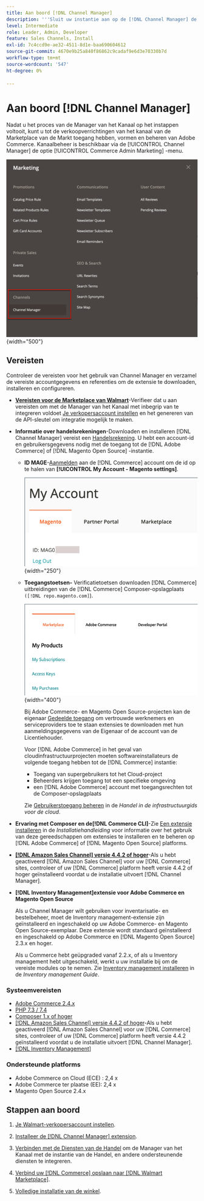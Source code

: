 ```yaml
---
title: Aan boord [!DNL Channel Manager]
description: '''Sluit uw instantie aan op de [!DNL Channel Manager] de dienst door een paar onboarding stappen te voltooien."'
level: Intermediate
role: Leader, Admin, Developer
feature: Sales Channels, Install
exl-id: 7c4ccd9e-ae32-4511-8d1e-baa690604612
source-git-commit: 4670e9b25a840f86862c9cadaf9e6d3e70330b7d
workflow-type: tm+mt
source-wordcount: '547'
ht-degree: 0%

---
```



# Aan boord [!DNL Channel Manager]

Nadat u het proces van de Manager van het Kanaal op het instappen voltooit, kunt u tot de verkoopverrichtingen van het kanaal van de Marketplace van de Markt toegang hebben, vormen en beheren van Adobe Commerce. Kanaalbeheer is beschikbaar via de [!UICONTROL Channel Manager] de optie [!UICONTROL Commerce Admin Marketing] -menu.

![[!DNL Channel Manager] optie in de beheerweergave](assets/channel-manager-admin-view.png){width="500"}

## Vereisten

Controleer de vereisten voor het gebruik van Channel Manager en verzamel de vereiste accountgegevens en referenties om de extensie te downloaden, installeren en configureren.

- **[Vereisten voor de Marketplace van Walmart](walmart-requirements.md)**-Verifieer dat u aan vereisten om met de Manager van het Kanaal met inbegrip van te integreren voldoet [Je verkopersaccount instellen](https://sellerhelp.walmart.com/seller/s/guide?article=000008219) en het genereren van de API-sleutel om integratie mogelijk te maken.

- **Informatie over handelsrekeningen**-Downloaden en installeren [!DNL Channel Manager] vereist een [Handelsrekening](https://experienceleague.adobe.com/docs/commerce-admin/start/commerce-account/commerce-account-create.html). U hebt een account-id en gebruikersgegevens nodig met de toegang tot de [!DNL Adobe Commerce] of [!DNL Magento Open Source] -instantie.

   - **ID MAGE**-[Aanmelden](https://account.magento.com/customer/account/login/) aan de [!DNL Commerce] account om de id op te halen van **[!UICONTROL My Account - Magento settings]**.

     ![[!DNL MAGEID] op [!DNL Commerce] accountinstellingen](assets/mageid-my-commerce-account.png){width="250"}

   - **Toegangstoetsen-** Verificatietoetsen downloaden [!DNL Commerce] uitbreidingen van de [!DNL Commerce] Composer-opslagplaats `([!DNL repo.magento.com]`).

     ![[!UICONTROL Commerce Marketplace access keys]](assets/commerce-marketplace-access-keys.png){width="400"}

     Bij Adobe Commerce- en Magento Open Source-projecten kan de eigenaar [Gedeelde toegang](https://experienceleague.adobe.com/docs/commerce-admin/start/commerce-account/commerce-account-share.html) om vertrouwde werknemers en serviceproviders toe te staan extensies te downloaden met hun aanmeldingsgegevens van de Eigenaar of de account van de Licentiehouder.

     Voor [!DNL Adobe Commerce] in het geval van cloudinfrastructuurprojecten moeten softwareinstallateurs de volgende toegang hebben tot de [!DNL Commerce] instantie:

      - Toegang van supergebruikers tot het Cloud-project
      - Beheerders krijgen toegang tot een specifieke omgeving
      - een [!DNL Adobe Commerce] account met toegangsrechten tot de Composer-opslagplaats

     Zie [Gebruikerstoegang beheren](https://experienceleague.adobe.com/docs/commerce-cloud-service/user-guide/project/user-access.html) in de *Handel in de infrastructuurgids voor de cloud*.

- **Ervaring met Composer en de[!DNL Commerce CLI]**-Zie [Een extensie installeren](https://experienceleague.adobe.com/docs/commerce-operations/installation-guide/tutorials/extensions.html) in de *Installatiehandleiding* voor informatie over het gebruik van deze gereedschappen om extensies te installeren en te beheren op [!DNL Adobe Commerce] of [!DNL Magento Open Source] platforms.

- **[[!DNL Amazon Sales Channel] versie 4.4.2 of hoger](https://experienceleague.adobe.com/docs/commerce-channels/amazon/release-notes.html)**-Als u hebt geactiveerd [!DNL Amazon Sales Channel] voor uw [!DNL Commerce] sites, controleer of uw [!DNL Commerce] platform heeft versie 4.4.2 of hoger geïnstalleerd voordat u de installatie uitvoert [!DNL Channel Manager].

- **[!DNL Inventory Management]extensie voor Adobe Commerce en Magento Open Source**

  Als u Channel Manager wilt gebruiken voor inventarisatie- en bestelbeheer, moet de Inventory management-extensie zijn geïnstalleerd en ingeschakeld op uw Adobe Commerce- en Magento Open Source-exemplaar. Deze extensie wordt standaard geïnstalleerd en ingeschakeld op Adobe Commerce en [!DNL Magento Open Source] 2.3.x en hoger.

  Als u Commerce hebt geüpgraded vanaf 2.2.x, of als u Inventory management hebt uitgeschakeld, werkt u uw installatie bij om de vereiste modules op te nemen. Zie [Inventory management installeren](https://experienceleague.adobe.com/docs/commerce-admin/inventory/get-started/install-update.html) in de *Inventory management Guide*.

### Systeemvereisten

- [Adobe Commerce 2.4.x](https://experienceleague.adobe.com/docs/commerce-operations/release/versions.html)
- [PHP 7.3 / 7.4](https://experienceleague.adobe.com/docs/commerce-operations/installation-guide/prerequisites/php-settings.html)
- [Composer 1.x of hoger](https://experienceleague.adobe.com/docs/commerce-cloud-service/user-guide/develop/overview.html)
- [[!DNL Amazon Sales Channel] versie 4.4.2 of hoger](https://experienceleague.adobe.com/docs/commerce-channels/amazon/release-notes.html)-Als u hebt geactiveerd [!DNL Amazon Sales Channel] voor uw [!DNL Commerce] sites, controleer of uw [!DNL Commerce] platform heeft versie 4.4.2 geïnstalleerd voordat u de installatie uitvoert [!DNL Channel Manager].
- [[!DNL Inventory Management]](https://experienceleague.adobe.com/docs/commerce-admin/inventory/get-started/install-update.html)

### Ondersteunde platforms

- Adobe Commerce on Cloud (ECE) : 2,4 x
- Adobe Commerce ter plaatse (EE): 2,4 x
- Magento Open Source 2.4.x

## Stappen aan boord

1. [Je Walmart-verkopersaccount instellen](https://seller.walmart.com/signup?q=&amp;origin=solution_provider&amp;src=0014M00001zivMp).

1. [Installeer de [!DNL Channel Manager] extension](install.md).

1. [Verbinden met de Diensten van de Handel](connect.md) om de Manager van het Kanaal met de instantie van de Handel, en andere ondersteunende diensten te integreren.

1. [Verbind uw [!DNL Commerce] opslaan naar [!DNL Walmart Marketplace]](connect-marketplace.md).

1. [Volledige installatie van de winkel](complete-sales-channel-store-setup.md).
